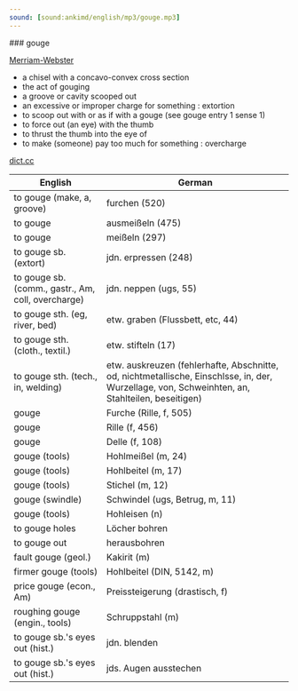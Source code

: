 ```yaml
---
sound: [sound:ankimd/english/mp3/gouge.mp3]
---
```


\### gouge

[Merriam-Webster](https://www.merriam-webster.com/dictionary/gouge)

- a chisel with a concavo-convex cross section
- the act of gouging
- a groove or cavity scooped out
- an excessive or improper charge for something : extortion
- to scoop out with or as if with a gouge (see gouge entry 1 sense 1)
- to force out (an eye) with the thumb
- to thrust the thumb into the eye of
- to make (someone) pay too much for something : overcharge

[dict.cc](https://www.dict.cc/gouge)

| English        | German       |
| -------------- | ------------ |
| to gouge (make, a, groove) | furchen (520) |
| to gouge | ausmeißeln (475) |
| to gouge | meißeln (297) |
| to gouge sb. (extort) | jdn. erpressen (248) |
| to gouge sb. (comm., gastr., Am, coll, overcharge) | jdn. neppen (ugs, 55) |
| to gouge sth. (eg, river, bed) | etw. graben (Flussbett, etc, 44) |
| to gouge sth. (cloth., textil.) | etw. stifteln (17) |
| to gouge sth. (tech., in, welding) | etw. auskreuzen (fehlerhafte, Abschnitte, od, nichtmetallische, Einschlsse, in, der, Wurzellage, von, Schweinhten, an, Stahlteilen, beseitigen) |
| gouge | Furche (Rille, f, 505) |
| gouge | Rille (f, 456) |
| gouge | Delle (f, 108) |
| gouge (tools) | Hohlmeißel (m, 24) |
| gouge (tools) | Hohlbeitel (m, 17) |
| gouge (tools) | Stichel (m, 12) |
| gouge (swindle) | Schwindel (ugs, Betrug, m, 11) |
| gouge (tools) | Hohleisen (n) |
| to gouge holes | Löcher bohren |
| to gouge out | herausbohren |
| fault gouge (geol.) | Kakirit (m) |
| firmer gouge (tools) | Hohlbeitel (DIN, 5142, m) |
| price gouge (econ., Am) | Preissteigerung (drastisch, f) |
| roughing gouge (engin., tools) | Schruppstahl (m) |
| to gouge sb.'s eyes out (hist.) | jdn. blenden |
| to gouge sb.'s eyes out (hist.) | jds. Augen ausstechen |
